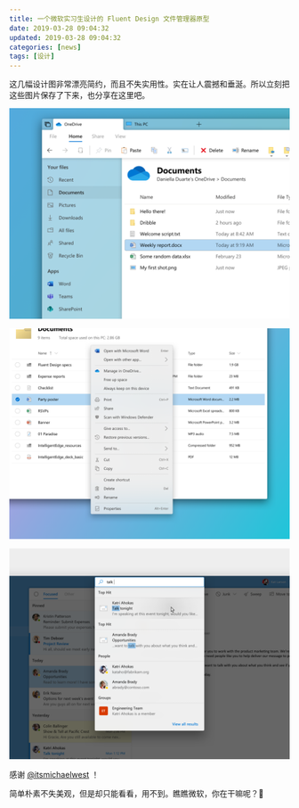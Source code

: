 ```yaml
---
title: 一个微软实习生设计的 Fluent Design 文件管理器原型
date: 2019-03-28 09:04:32
updated: 2019-03-28 09:04:32
categories: [news]
tags: [设计]
---
```


这几幅设计图非常漂亮简约，而且不失实用性。实在让人震撼和垂涎。所以立刻把这些图片保存了下来，也分享在这里吧。

![File Explorer](1553763941204.png)

![File Explorer](1553763951111.png)

![Search In Email](1553763956400.png)

感谢 [@itsmichaelwest](https://twitter.com/itsmichaelwest) ！

简单朴素不失美观，但是却只能看看，用不到。瞧瞧微软，你在干嘛呢？🙂

